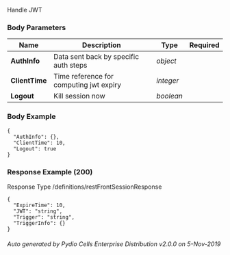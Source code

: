 






 
Handle JWT  


### Body Parameters

Name | Description | Type | Required
---|---|---|---
**AuthInfo** | Data sent back by specific auth steps | _object_ |   
**ClientTime** | Time reference for computing jwt expiry | _integer_ |   
**Logout** | Kill session now | _boolean_ |   


### Body Example
```
{
  "AuthInfo": {},
  "ClientTime": 10,
  "Logout": true
}
```






### Response Example (200)
Response Type /definitions/restFrontSessionResponse

```
{
  "ExpireTime": 10,
  "JWT": "string",
  "Trigger": "string",
  "TriggerInfo": {}
}
```




###### Auto generated by Pydio Cells Enterprise Distribution v2.0.0 on 5-Nov-2019
